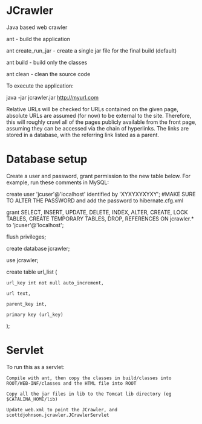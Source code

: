 JCrawler
========

Java based web crawler

ant - build the application

ant create_run_jar - create a single jar file for the final build (default)

ant build - build only the classes

ant clean - clean the source code

To execute the application:

java -jar jcrawler.jar http://myurl.com

Relative URLs will be checked for URLs contained on the given page, absolute URLs are assumed (for now) to be external to the site. Therefore, this will roughly crawl all of the pages publicly available from the front page, assuming they can be accessed via the chain of hyperlinks. The links are stored in a database, with the referring link listed as a parent.

Database setup
========

Create a user and password, grant permission to the new table below. For example, run these comments in MySQL:

create user 'jcuser'@'localhost' identified by 'XYXYXYXYXY'; #MAKE SURE TO ALTER THE PASSWORD and add the password to hibernate.cfg.xml

grant SELECT, INSERT, UPDATE, DELETE, INDEX, ALTER, CREATE, LOCK TABLES, CREATE TEMPORARY TABLES, DROP, REFERENCES ON jcrawler.* to 'jcuser'@'localhost';

flush privileges;

create database jcrawler;

use jcrawler;

create table url_list (

	url_key int not null auto_increment, 

	url text,

	parent_key int,

	primary key (url_key)

);

Servlet
========

To run this as a servlet:

	Compile with ant, then copy the classes in build/classes into ROOT/WEB-INF/classes and the HTML file into ROOT

	Copy all the jar files in lib to the Tomcat lib directory (eg $CATALINA_HOME/lib)

	Update web.xml to point the JCrawler, and scottdjohnson.jcrawler.JCrawlerServlet

